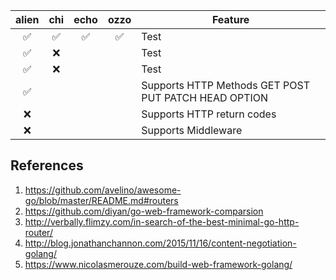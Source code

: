 


| alien | chi | echo | ozzo | Feature |
| :---: | :---: | :---: | :---: | ------- |
| :white_check_mark: | :white_check_mark: | :white_check_mark: | :white_check_mark: | Test |
| :white_check_mark: |  :x:               |                    |                    | Test |
| :white_check_mark: |  :x:   |      |      | Test    |
| :white_check_mark: |                   |                    |                     | Supports HTTP Methods GET POST PUT PATCH HEAD OPTION |
| :x:                |                   |                    |                     | Supports HTTP return codes |
| :x:                |                   |                    |                     | Supports Middleware|


## References

1. https://github.com/avelino/awesome-go/blob/master/README.md#routers
1. https://github.com/diyan/go-web-framework-comparsion
1. http://verbally.flimzy.com/in-search-of-the-best-minimal-go-http-router/
1. http://blog.jonathanchannon.com/2015/11/16/content-negotiation-golang/
1. https://www.nicolasmerouze.com/build-web-framework-golang/
